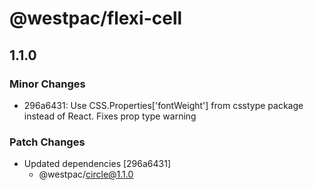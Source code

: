 # @westpac/flexi-cell

## 1.1.0

### Minor Changes

- 296a6431: Use CSS.Properties['fontWeight'] from csstype package instead of React. Fixes prop type warning

### Patch Changes

- Updated dependencies [296a6431]
  - @westpac/circle@1.1.0

